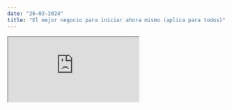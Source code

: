 ```yaml
---
date: "26-02-2024"
title: "El mejor negocio para iniciar ahora mismo (aplica para todos)"
---
```

<iframe src="https://www.youtube.com/embed/oUCLGyVaiN0" allowfullscreen></iframe>
